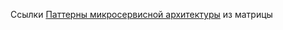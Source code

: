 Ссылки
[Паттерны микросервисной архитектуры](https://microservices.io/patterns/index.html) из матрицы
